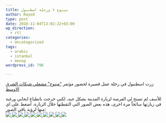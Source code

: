 ```yaml
---
title: مينوج ٧ ورحلة اسطنبول
author: Rayed
type: post
date: 2010-11-04T13:02:22+03:00
wp_direction:
  - rtl
categories:
  - Uncategorized
tags:
  - arabic
  - istanbul
  - menog
wordpress_id: 796

---
```

<p>زرت اسطنبول في رحلة عمل قصيرة لحضور مؤتمر <a href="http://www.menog.net/meetings/menog7">&#8220;مينوج&#8221; مشغلي شبكات الشرق الاوسط </a></p>
<p>للأسف لم تسنح لي الفرصة لزيارة المدينة بشكل جيد، لكني خرجت بانطباع ايجابي ورغبة في زيارتها سائحاً مرة اخرى، هذه بعض الصور التي التقطتها خلال الزيارة، اضغط على اي منها لرؤية باقي الصور:<br />
<a href="http://www.flickr.com/photos/rayed/sets/72157625079769499/"> <img src="http://farm2.static.flickr.com/1244/5099806392_a769ec0180_m.jpg" /> <img src="http://farm2.static.flickr.com/1414/5099206869_84d563aa7a_m.jpg" /> <img src="http://farm5.static.flickr.com/4103/5099206651_1775837ce9_m.jpg" /> <img src="http://farm5.static.flickr.com/4111/5099808130_689ec05061_m.jpg" /> <img src="http://farm2.static.flickr.com/1159/5099209741_96be99c735_m.jpg" /> <img src="http://farm2.static.flickr.com/1132/5099210167_528072439a_m.jpg" /> <img src="http://farm5.static.flickr.com/4026/5106038342_d94d9d84a6_m.jpg" /> <img src="http://farm2.static.flickr.com/1146/5105443361_045cf55909_m.jpg" /> <img src="http://farm2.static.flickr.com/1079/5105444899_91f87c0c23_m.jpg" /> <img src="http://farm2.static.flickr.com/1355/5106039606_0673eab717_m.jpg" /> </a></p>
